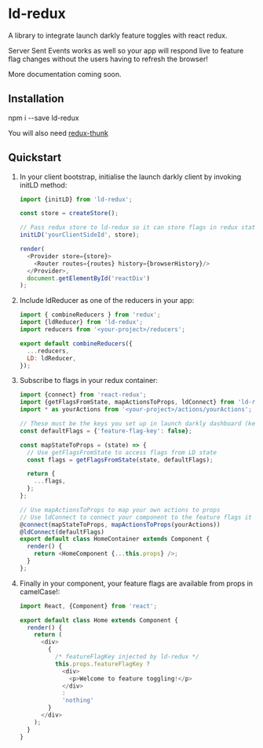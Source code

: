 # ld-redux
A library to integrate launch darkly feature toggles with react redux.

Server Sent Events works as well so your app will respond live to feature flag changes without the users having to refresh the browser!

More documentation coming soon.

## Installation

npm i --save ld-redux

You will also need [redux-thunk](https://github.com/gaearon/redux-thunk)

## Quickstart

1. In your client bootstrap, initialise the launch darkly client by invoking initLD method:

    ```javascript
    import {initLD} from 'ld-redux';
    
    const store = createStore();
    
    // Pass redux store to ld-redux so it can store flags in redux state
    initLD('yourClientSideId', store);
    
    render(
      <Provider store={store}>
        <Router routes={routes} history={browserHistory}/>
      </Provider>,
      document.getElementById('reactDiv')
    );
    ```

2. Include ldReducer as one of the reducers in your app:

    ```javascript
    import { combineReducers } from 'redux';
    import {ldReducer} from 'ld-redux';
    import reducers from '<your-project>/reducers'; 
   
    export default combineReducers({
      ...reducers,
      LD: ldReducer,
    });
    ```

3. Subscribe to flags in your redux container:
    
    ```javascript
    import {connect} from 'react-redux';
    import {getFlagsFromState, mapActionsToProps, ldConnect} from 'ld-redux';
    import * as yourActions from '<your-project>/actions/yourActions';
    
    // These must be the keys you set up in launch darkly dashboard (kebab-lower-cased)
    const defaultFlags = {'feature-flag-key': false};
    
    const mapStateToProps = (state) => {
      // Use getFlagsFromState to access flags from LD state
      const flags = getFlagsFromState(state, defaultFlags);
    
      return {
        ...flags,
      };
    };
    
    // Use mapActionsToProps to map your own actions to props
    // Use ldConnect to connect your component to the feature flags it needs
    @connect(mapStateToProps, mapActionsToProps(yourActions))
    @ldConnect(defaultFlags)
    export default class HomeContainer extends Component {
      render() {
        return <HomeComponent {...this.props} />;
      }
    };
    ```
    
4. Finally in your component, your feature flags are available from props in camelCase!:

    ```javascript
    import React, {Component} from 'react';
    
    export default class Home extends Component {
      render() {
        return (
          <div>
            {
              /* featureFlagKey injected by ld-redux */
              this.props.featureFlagKey ?
                <div>
                  <p>Welcome to feature toggling!</p>
                </div>
                :
                'nothing'
            }
          </div>
        );
      }
    }
    ```
